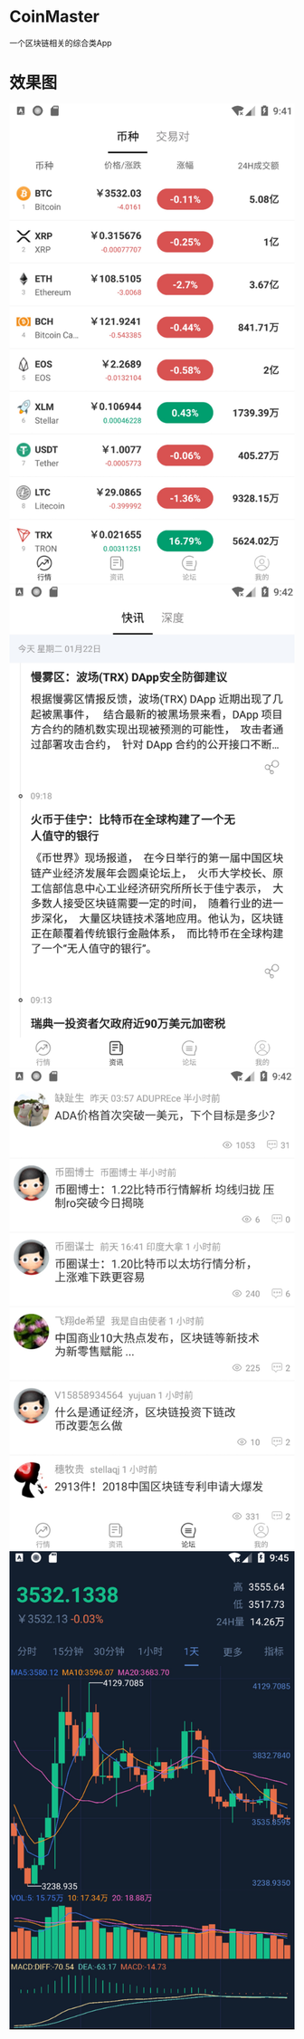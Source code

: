 # CoinMaster
一个区块链相关的综合类App

# 效果图
<img src="img_folder/img_1.jpg"/>
<img src="img_folder/img_2.jpg"/>
<img src="img_folder/img_3.jpg"/>
<img src="img_folder/img_4.jpg"/>
